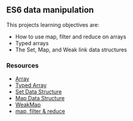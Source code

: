 ## ES6 data manipulation

This projects learning objectives are:
- How to use map, filter and reduce on arrays
- Typed arrays
- The Set, Map, and Weak link data structures

### Resources

- [Array](https://developer.mozilla.org/en-US/docs/Web/JavaScript/Reference/Global_Objects/Array)
- [Typed Array](https://developer.mozilla.org/en-US/docs/Web/JavaScript/Guide/Typed_arrays)
- [Set Data Structure](https://developer.mozilla.org/en-US/docs/Web/JavaScript/Reference/Global_Objects/Set)
- [Map Data Structure](https://developer.mozilla.org/en-US/docs/Web/JavaScript/Reference/Global_Objects/Map)
- [WeakMap](https://developer.mozilla.org/en-US/docs/Web/JavaScript/Reference/Global_Objects/WeakMap)
- [map, filter & reduce](https://www.youtube.com/watch?v=zdp0zrpKzIE)